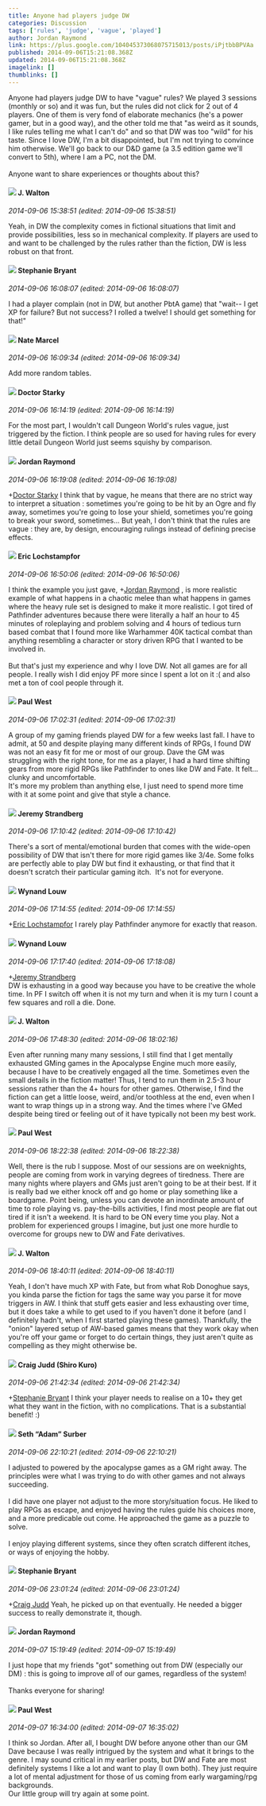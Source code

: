 ```yaml
---
title: Anyone had players judge DW
categories: Discussion
tags: ['rules', 'judge', 'vague', 'played']
author: Jordan Raymond
link: https://plus.google.com/104045373068075715013/posts/iPjtbbBPVAa
published: 2014-09-06T15:21:08.368Z
updated: 2014-09-06T15:21:08.368Z
imagelink: []
thumblinks: []
---
```


Anyone had players judge DW to have &quot;vague&quot; rules? We played 3 sessions (monthly or so) and it was fun, but the rules did not click for 2 out of 4 players. One of them is very fond of elaborate mechanics (he&#39;s a power gamer, but in a good way), and the other told me that &quot;as weird as it sounds, I like rules telling me what I can&#39;t do&quot; and so that DW was too &quot;wild&quot; for his taste. Since I love DW, I&#39;m a bit disappointed, but I&#39;m not trying to convince him otherwise. We&#39;ll go back to our D&amp;D game (a 3.5 edition game we&#39;ll convert to 5th), where I am a PC, not the DM.<br /><br />Anyone want to share experiences or thoughts about this?
<div id='comment z13pt54b4rrci5izr04cgv2jfmvczprampw0k'>
  <h4><img src='{{site.baseurl}}//images/avatars/111694100408744715863_photo.jpg'> J. Walton</h4>
      <p><cite>2014-09-06 15:38:51 (edited: 2014-09-06 15:38:51)</cite></p>
        <p>Yeah, in DW the complexity comes in fictional situations that limit and provide possibilities, less so in mechanical complexity. If players are used to and want to be challenged by the rules rather than the fiction, DW is less robust on that front.</p>
</div>
        

<div id='comment z13pt54b4rrci5izr04cgv2jfmvczprampw0k'>
  <h4><img src='{{site.baseurl}}//images/avatars/117607363824545671895_photo.jpg'> Stephanie Bryant</h4>
      <p><cite>2014-09-06 16:08:07 (edited: 2014-09-06 16:08:07)</cite></p>
        <p>I had a player complain (not in DW, but another PbtA game) that &quot;wait-- I get XP for failure? But not success? I rolled a twelve! I should get something for that!&quot;</p>
</div>
        

<div id='comment z13pt54b4rrci5izr04cgv2jfmvczprampw0k'>
  <h4><img src='{{site.baseurl}}//images/avatars/114798054941945578697_photo.jpg'> Nate Marcel</h4>
      <p><cite>2014-09-06 16:09:34 (edited: 2014-09-06 16:09:34)</cite></p>
        <p>Add more random tables.</p>
</div>
        

<div id='comment z13pt54b4rrci5izr04cgv2jfmvczprampw0k'>
  <h4><img src='{{site.baseurl}}//images/avatars/101929170548304904135_photo.jpg'> Doctor Starky</h4>
      <p><cite>2014-09-06 16:14:19 (edited: 2014-09-06 16:14:19)</cite></p>
        <p>For the most part, I wouldn&#39;t call Dungeon World&#39;s rules vague, just triggered by the fiction. I think people are so used for having rules for every little detail Dungeon World just seems squishy by comparison.</p>
</div>
        

<div id='comment z13pt54b4rrci5izr04cgv2jfmvczprampw0k'>
  <h4><img src='{{site.baseurl}}//images/avatars/104045373068075715013_photo.jpg'> Jordan Raymond</h4>
      <p><cite>2014-09-06 16:19:08 (edited: 2014-09-06 16:19:08)</cite></p>
        <p><span class="proflinkWrapper"><span class="proflinkPrefix">+</span><a class="proflink" href="https://plus.google.com/101929170548304904135" oid="101929170548304904135">Doctor Starky</a></span> I think that by vague, he means that there are no strict way to interpret a situation : sometimes you&#39;re going to be hit by an Ogre and fly away, sometimes you&#39;re going to lose your shield, sometimes you&#39;re going to break your sword, sometimes... But yeah, I don&#39;t think that the rules are vague : they are, by design, encouraging rulings instead of defining precise effects.</p>
</div>
        

<div id='comment z13pt54b4rrci5izr04cgv2jfmvczprampw0k'>
  <h4><img src='{{site.baseurl}}//images/avatars/104811112088336879051_photo.jpg'> Eric Lochstampfor</h4>
      <p><cite>2014-09-06 16:50:06 (edited: 2014-09-06 16:50:06)</cite></p>
        <p>I think the example you just gave, <span class="proflinkWrapper"><span class="proflinkPrefix">+</span><a class="proflink" href="https://plus.google.com/104045373068075715013" oid="104045373068075715013">Jordan Raymond</a></span> , is more realistic example of what happens in a chaotic melee than what happens in games where the heavy rule set is designed to make it more realistic. I got tired of Pathfinder adventures because there were literally a half an hour to 45 minutes of roleplaying and problem solving and 4 hours of tedious turn based combat that I found more like Warhammer 40K tactical combat than anything resembling a character or story driven RPG that I wanted to be involved in.<br /><br />But that&#39;s just my experience and why I love DW. Not all games are for all people. I really wish I did enjoy PF more since I spent a lot on it :( and also met a ton of cool people through it.</p>
</div>
        

<div id='comment z13pt54b4rrci5izr04cgv2jfmvczprampw0k'>
  <h4><img src='{{site.baseurl}}//images/avatars/113003883271664114473_photo.jpg'> Paul West</h4>
      <p><cite>2014-09-06 17:02:31 (edited: 2014-09-06 17:02:31)</cite></p>
        <p>A group of my gaming friends played DW for a few weeks last fall. I have to admit, at 50 and despite playing many different kinds of RPGs, I found DW was not an easy fit for me or most of our group. Dave the GM was struggling with the right tone, for me as a player, I had a hard time shifting gears from more rigid RPGs like Pathfinder to ones like DW and Fate. It felt... clunky and uncomfortable.<br />It&#39;s more my problem than anything else, I just need to spend more time with it at some point and give that style a chance.</p>
</div>
        

<div id='comment z13pt54b4rrci5izr04cgv2jfmvczprampw0k'>
  <h4><img src='{{site.baseurl}}//images/avatars/102595580176380683252_photo.jpg'> Jeremy Strandberg</h4>
      <p><cite>2014-09-06 17:10:42 (edited: 2014-09-06 17:10:42)</cite></p>
        <p>There&#39;s a sort of mental/emotional burden that comes with the wide-open possibility of DW that isn&#39;t there for more rigid games like 3/4e. Some folks are perfectly able to play DW but find it exhausting, or that find that it doesn&#39;t scratch their particular gaming itch.  It&#39;s not for everyone.</p>
</div>
        

<div id='comment z13pt54b4rrci5izr04cgv2jfmvczprampw0k'>
  <h4><img src='{{site.baseurl}}//images/avatars/111256963556395023796_photo.jpg'> Wynand Louw</h4>
      <p><cite>2014-09-06 17:14:55 (edited: 2014-09-06 17:14:55)</cite></p>
        <p><span class="proflinkWrapper"><span class="proflinkPrefix">+</span><a class="proflink" href="https://plus.google.com/104811112088336879051" oid="104811112088336879051">Eric Lochstampfor</a></span> I rarely play Pathfinder anymore for exactly that reason.</p>
</div>
        

<div id='comment z13pt54b4rrci5izr04cgv2jfmvczprampw0k'>
  <h4><img src='{{site.baseurl}}//images/avatars/111256963556395023796_photo.jpg'> Wynand Louw</h4>
      <p><cite>2014-09-06 17:17:40 (edited: 2014-09-06 17:18:08)</cite></p>
        <p><span class="proflinkWrapper"><span class="proflinkPrefix">+</span><a class="proflink" href="https://plus.google.com/102595580176380683252" oid="102595580176380683252">Jeremy Strandberg</a></span> <br />DW is exhausting in a good way because you have to be creative the whole time. In PF I switch off when it is not my turn and when it is my turn I count a few squares and roll a die. Done.</p>
</div>
        

<div id='comment z13pt54b4rrci5izr04cgv2jfmvczprampw0k'>
  <h4><img src='{{site.baseurl}}//images/avatars/111694100408744715863_photo.jpg'> J. Walton</h4>
      <p><cite>2014-09-06 17:48:30 (edited: 2014-09-06 18:02:16)</cite></p>
        <p>Even after running many many sessions, I still find that I get mentally exhausted GMing games in the Apocalypse Engine much more easily, because I have to be creatively engaged all the time. Sometimes even the small details in the fiction matter! Thus, I tend to run them in 2.5-3 hour sessions rather than the 4+ hours for other games. Otherwise, I find the fiction can get a little loose, weird, and/or toothless at the end, even when I want to wrap things up in a strong way. And the times where I&#39;ve GMed despite being tired or feeling out of it have typically not been my best work.</p>
</div>
        

<div id='comment z13pt54b4rrci5izr04cgv2jfmvczprampw0k'>
  <h4><img src='{{site.baseurl}}//images/avatars/113003883271664114473_photo.jpg'> Paul West</h4>
      <p><cite>2014-09-06 18:22:38 (edited: 2014-09-06 18:22:38)</cite></p>
        <p>Well, there is the rub I suppose. Most of our sessions are on weeknights, people are coming from work in varying degrees of tiredness. There are many nights where players and GMs just aren&#39;t going to be at their best. If it is really bad we either knock off and go home or play something like a boardgame. Point being, unless you can devote an inordinate amount of time to role playing vs. pay-the-bills activities, I find most people are flat out tired if it isn&#39;t a weekend. It is hard to be ON every time you play. Not a problem for experienced groups I imagine, but just one more hurdle to overcome for groups new to DW and Fate derivatives.</p>
</div>
        

<div id='comment z13pt54b4rrci5izr04cgv2jfmvczprampw0k'>
  <h4><img src='{{site.baseurl}}//images/avatars/111694100408744715863_photo.jpg'> J. Walton</h4>
      <p><cite>2014-09-06 18:40:11 (edited: 2014-09-06 18:40:11)</cite></p>
        <p>Yeah, I don&#39;t have much XP with Fate, but from what Rob Donoghue says, you kinda parse the fiction for tags the same way you parse it for move triggers in AW. I think that stuff gets easier and less exhausting over time, but it does take a while to get used to if you haven&#39;t done it before (and I definitely hadn&#39;t, when I first started playing these games). Thankfully, the &quot;onion&quot; layered setup of AW-based games means that they work okay when you&#39;re off your game or forget to do certain things, they just aren&#39;t quite as compelling as they might otherwise be.</p>
</div>
        

<div id='comment z13pt54b4rrci5izr04cgv2jfmvczprampw0k'>
  <h4><img src='{{site.baseurl}}//images/avatars/102973141371346364848_photo.jpg'> Craig Judd (Shiro Kuro)</h4>
      <p><cite>2014-09-06 21:42:34 (edited: 2014-09-06 21:42:34)</cite></p>
        <p><span class="proflinkWrapper"><span class="proflinkPrefix">+</span><a class="proflink" href="https://plus.google.com/117607363824545671895" oid="117607363824545671895">Stephanie Bryant</a></span> I think your player needs to realise on a 10+ they get what they want in the fiction, with no complications. That is a substantial benefit! :)</p>
</div>
        

<div id='comment z13pt54b4rrci5izr04cgv2jfmvczprampw0k'>
  <h4><img src='{{site.baseurl}}//images/avatars/118259604754694694585_photo.jpg'> Seth “Adam” Surber</h4>
      <p><cite>2014-09-06 22:10:21 (edited: 2014-09-06 22:10:21)</cite></p>
        <p>I adjusted to powered by the apocalypse games as a GM right away. The principles were what I was trying to do with other games and not always succeeding.  <br /><br />I did have one player not adjust to the more story/situation focus. He liked to play RPGs as escape, and enjoyed having the rules guide his choices more, and a more predicable out come. He approached the game as a puzzle to solve. <br /><br />I enjoy playing different systems, since they often scratch different itches, or ways of enjoying the hobby.</p>
</div>
        

<div id='comment z13pt54b4rrci5izr04cgv2jfmvczprampw0k'>
  <h4><img src='{{site.baseurl}}//images/avatars/117607363824545671895_photo.jpg'> Stephanie Bryant</h4>
      <p><cite>2014-09-06 23:01:24 (edited: 2014-09-06 23:01:24)</cite></p>
        <p><span class="proflinkWrapper"><span class="proflinkPrefix">+</span><a class="proflink" href="https://plus.google.com/102973141371346364848" oid="102973141371346364848">Craig Judd</a></span> Yeah, he picked up on that eventually. He needed a bigger success to really demonstrate it, though.</p>
</div>
        

<div id='comment z13pt54b4rrci5izr04cgv2jfmvczprampw0k'>
  <h4><img src='{{site.baseurl}}//images/avatars/104045373068075715013_photo.jpg'> Jordan Raymond</h4>
      <p><cite>2014-09-07 15:19:49 (edited: 2014-09-07 15:19:49)</cite></p>
        <p>I just hope that my friends &quot;got&quot; something out from DW (especially our DM) : this is going to improve <i>all</i> of our games, regardless of the system! <br /><br />Thanks everyone for sharing!</p>
</div>
        

<div id='comment z13pt54b4rrci5izr04cgv2jfmvczprampw0k'>
  <h4><img src='{{site.baseurl}}//images/avatars/113003883271664114473_photo.jpg'> Paul West</h4>
      <p><cite>2014-09-07 16:34:00 (edited: 2014-09-07 16:35:02)</cite></p>
        <p>I think so Jordan. After all, I bought DW before anyone other than our GM Dave because I was really intrigued by the system and what it brings to the genre. I may sound critical in my earlier posts, but DW and Fate are most definitely systems I like a lot and want to play (I own both). They just require a lot of mental adjustment for those of us coming from early wargaming/rpg backgrounds.<br />Our little group will try again at some point.</p>
</div>
        
